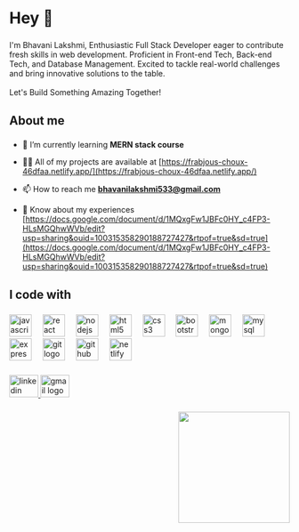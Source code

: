 
<h1 align="left">Hey 👋</h1>

###

<p align="left">I'm Bhavani Lakshmi, Enthusiastic Full Stack Developer eager to contribute fresh skills in web development. Proficient in Front-end Tech, Back-end Tech, and Database Management. Excited to tackle real-world challenges and bring innovative solutions to the table.<br><br>Let's Build Something Amazing Together!</p>

###

<h2 align="left">About me</h2>

###


- 🌱 I’m currently learning **MERN stack course**

- 👨‍💻 All of my projects are available at [https://frabjous-choux-46dfaa.netlify.app/](https://frabjous-choux-46dfaa.netlify.app/)

- 📫 How to reach me **bhavanilakshmi533@gmail.com**

- 📄 Know about my experiences [https://docs.google.com/document/d/1MQxgFw1JBFc0HY_c4FP3-HLsMGQhwWVb/edit?usp=sharing&ouid=100315358290188727427&rtpof=true&sd=true](https://docs.google.com/document/d/1MQxgFw1JBFc0HY_c4FP3-HLsMGQhwWVb/edit?usp=sharing&ouid=100315358290188727427&rtpof=true&sd=true)

###

<h2 align="left">I code with</h2>

###

<div align="left">
  <img src="https://cdn.jsdelivr.net/gh/devicons/devicon/icons/javascript/javascript-original.svg" height="40" alt="javascript logo"  />
  <img width="12" />
  <img src="https://cdn.jsdelivr.net/gh/devicons/devicon/icons/react/react-original.svg" height="40" alt="react logo"  />
  <img width="12" />
  <img src="https://cdn.jsdelivr.net/gh/devicons/devicon/icons/nodejs/nodejs-original.svg" height="40" alt="nodejs logo"  />
  <img width="12" />
  <img src="https://cdn.jsdelivr.net/gh/devicons/devicon/icons/html5/html5-original.svg" height="40" alt="html5 logo"  />
  <img width="12" />
  <img src="https://cdn.jsdelivr.net/gh/devicons/devicon/icons/css3/css3-original.svg" height="40" alt="css3 logo"  />
  <img width="12" />
  <img src="https://cdn.jsdelivr.net/gh/devicons/devicon/icons/bootstrap/bootstrap-original.svg" height="40" alt="bootstrap logo"  />
  <img width="12" />
  <img src="https://cdn.jsdelivr.net/gh/devicons/devicon/icons/mongodb/mongodb-original.svg" height="40" alt="mongodb logo"  />
  <img width="12" />
  <img src="https://cdn.jsdelivr.net/gh/devicons/devicon/icons/mysql/mysql-original.svg" height="40" alt="mysql logo"  />
  <img width="12" />
  <img src="https://cdn.jsdelivr.net/gh/devicons/devicon/icons/express/express-original.svg" height="40" alt="express logo"  />
  <img width="12" />
  <img src="https://cdn.jsdelivr.net/gh/devicons/devicon/icons/git/git-original.svg" height="40" alt="git logo"  />
  <img width="12" />
  <img src="https://cdn.jsdelivr.net/gh/devicons/devicon/icons/github/github-original.svg" height="40" alt="github logo"  />
  <img width="12" />
  <img src="https://skillicons.dev/icons?i=netlify" height="40" alt="netlify logo"  />
</div>

###

<div align="left">
  <a href="https://www.linkedin.com/in/bhavanilakshmi" target="_blank">
    <img src="https://raw.githubusercontent.com/maurodesouza/profile-readme-generator/master/src/assets/icons/social/linkedin/default.svg" width="52" height="40" alt="linkedin logo"  />
  </a>
  <a href="bhavanilakshmi533@gmail.com" target="_blank">
    <img src="https://raw.githubusercontent.com/maurodesouza/profile-readme-generator/master/src/assets/icons/social/gmail/default.svg" width="52" height="40" alt="gmail logo"  />
  </a>
</div>

###

<div align="right">
  <img height="200" src="https://miro.medium.com/max/1400/1*qdAW1TjCN57h1lbuuzvchg.gif"  />
</div>

###
